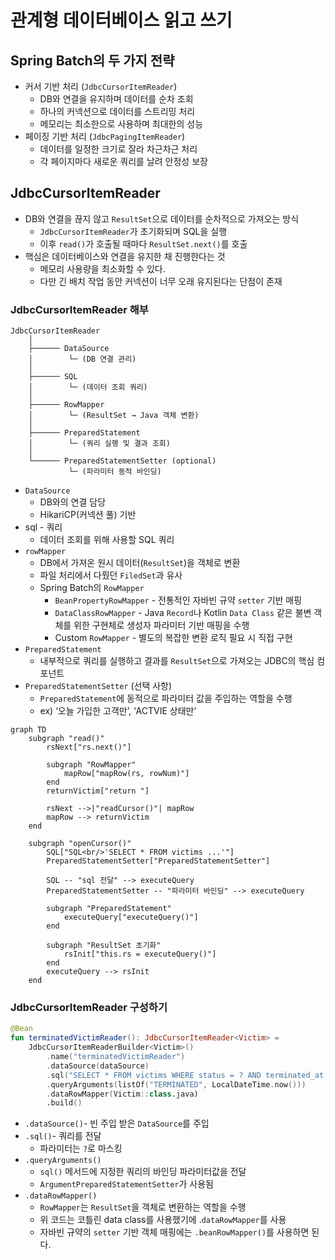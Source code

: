 # 관계형 데이터베이스 읽고 쓰기

## Spring Batch의 두 가지 전략

- 커서 기반 처리 (`JdbcCursorItemReader`)
    - DB와 연결을 유지하며 데이터를 순차 조회
    - 하나의 커넥션으로 데이터를 스트리밍 처리
    - 메모리는 최소한으로 사용하며 최대한의 성능
- 페이징 기반 처리 (`JdbcPagingItemReader`)
    - 데이터를 일정한 크기로 잘라 차근차근 처리
    - 각 페이지마다 새로운 쿼리를 날려 안정성 보장

## JdbcCursorItemReader

- DB와 연결을 끊지 않고 `ResultSet`으로 데이터를 순차적으로 가져오는 방식
    - `JdbcCursorItemReader`가 초기화되며 SQL을 실행
    - 이후 `read()`가 호출될 때마다 `ResultSet.next()`를 호출
- 핵심은 데이터베이스와 연결을 유지한 채 진행한다는 것
    - 메모리 사용량을 최소화할 수 있다.
    - 다만 긴 배치 작업 동안 커넥션이 너무 오래 유지된다는 단점이 존재

### JdbcCursorItemReader 해부

```
JdbcCursorItemReader
    │
    ├────── DataSource  
    │        └─ (DB 연결 관리)  
    │
    ├────── SQL  
    │        └─ (데이터 조회 쿼리)  
    │
    ├────── RowMapper  
    │        └─ (ResultSet → Java 객체 변환)  
    │
    ├────── PreparedStatement  
    │        └─ (쿼리 실행 및 결과 조회)  
    │
    └────── PreparedStatementSetter (optional)  
             └─ (파라미터 동적 바인딩) 
```

- `DataSource`
    - DB와의 연결 담당
    - HikariCP(커넥션 풀) 기반
- sql - 쿼리
    - 데이터 조회를 위해 사용할 SQL 쿼리
- `rowMapper`
    - DB에서 가져온 원시 데이터(`ResultSet`)을 객체로 변환
    - 파일 처리에서 다뤘던 `FiledSet`과 유사
    - Spring Batch의 `RowMapper`
        - `BeanPropertyRowMapper` - 전통적인 자바빈 규약 `setter` 기반 매핑
        - `DataClassRowMapper` - Java `Record`나 Kotlin `Data Class` 같은 불변 객체를 위한 구현체로 생성자 파라미터 기반 매핑을 수행
        - Custom `RowMapper` - 별도의 복잡한 변환 로직 필요 시 직접 구현
- `PreparedStatement`
    - 내부적으로 쿼리를 실행하고 결과를 `ResultSet`으로 가져오는 JDBC의 핵심 컴포넌트
- `PreparedStatementSetter` (선택 사항)
    - `PreparedStatement`에 동적으로 파라미터 값을 주입하는 역할을 수행
    - ex) ‘오늘 가입한 고객만’, ‘ACTVIE 상태만’

```mermaid
graph TD
    subgraph "read()"
        rsNext["rs.next()"]

        subgraph "RowMapper"
            mapRow["mapRow(rs, rowNum)"]
        end
        returnVictim["return "]

        rsNext -->|"readCursor()"| mapRow
        mapRow --> returnVictim
    end

    subgraph "openCursor()"
        SQL["SQL<br/>'SELECT * FROM victims ...'"]
        PreparedStatementSetter["PreparedStatementSetter"]

        SQL -- "sql 전달" --> executeQuery
        PreparedStatementSetter -- "파라미터 바인딩" --> executeQuery

        subgraph "PreparedStatement"
            executeQuery["executeQuery()"]
        end

        subgraph "ResultSet 초기화"
            rsInit["this.rs = executeQuery()"]
        end
        executeQuery --> rsInit
    end
```

### JdbcCursorItemReader 구성하기

```kotlin
@Bean
fun terminatedVictimReader(): JdbcCursorItemReader<Victim> =
    JdbcCursorItemReaderBuilder<Victim>()
        .name("terminatedVictimReader")
        .dataSource(dataSource)
        .sql("SELECT * FROM victims WHERE status = ? AND terminated_at <= ?")
        .queryArguments(listOf("TERMINATED", LocalDateTime.now()))
        .dataRowMapper(Victim::class.java)
        .build()
```

- `.dataSource()`- 빈 주입 받은 `DataSource`를 주입
- `.sql()`- 쿼리를 전달
  - 파라미터는 `?`로 마스킹
- `.queryArguments()`
  - `sql()` 메서드에 지정한 쿼리의 바인딩 파라미터값을 전달
  - `ArgumentPreparedStatementSetter`가 사용됨
- `.dataRowMapper()`
  - `RowMapper`는 `ResultSet`을 객체로 변환하는 역할을 수행
  - 위 코드는 코틀린 data class를 사용했기에 .`dataRowMapper`를 사용
  - 자바빈 규약의 `setter` 기반 객체 매핑에는 `.beanRowMapper()`를 사용하면 된다.
